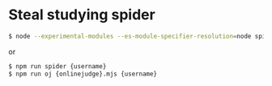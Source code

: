 # Steal studying spider

```bash
$ node --experimental-modules --es-module-specifier-resolution=node spider.mjs {username}
```

or

```bash
$ npm run spider {username}
$ npm run oj {onlinejudge}.mjs {username}
```
